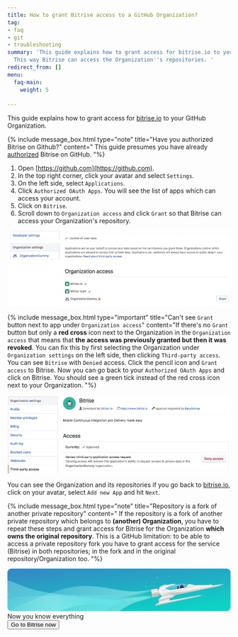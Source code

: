 ```yaml
---
title: How to grant Bitrise access to a GitHub Organization?
tag:
- faq
- git
- troubleshooting
summary: 'This guide explains how to grant access for bitrise.io to your GitHub Organization.
  This way Bitrise can access the Organization''s repositories. '
redirect_from: []
menu:
  faq-main:
    weight: 5

---
```

This guide explains how to grant access for [bitrise.io](https://www.bitrise.io/) to your GitHub Organization.

{% include message_box.html type="note" title="Have you authorized Bitrise on Github?" content=" This guide presumes you have already [authorized](https://help.github.com/articles/authorizing-oauth-apps/) Bitrise on GitHub.
"%}

1. Open [https://github.com](https://github.com).
2. In the top right corner, click your avatar and select `Settings`.
3. On the left side, select `Applications`.
4. Click `Authorized OAuth Apps`. You will see the list of apps which can access your account.
5. Click on `Bitrise`.
6. Scroll down to `Organization access` and click `Grant` so that Bitrise can access your Organization's repository.

![Screenshot](/img/faq/grant-org-access.jpg)

{% include message_box.html type="important" title="Can't see `Grant` button next to app under `Organization access`" content="If there's no `Grant` button but only a **red cross** icon next to the Organization in the `Organization access` that means that **the access was previously granted but then it was revoked**. You can fix this by first selecting the Organization under `Organization settings` on the left side, then clicking `Third-party access`. You can see `Bitrise` with `Denied` access. Click the pencil icon and `Grant access` to Bitrise. Now you can go back to your `Authorized OAuth Apps` and click on Bitrise. You should see a green tick instead of the red cross icon next to your Organization. "%}

![Screenshot](/img/faq/third-party-access.jpg)

You can see the Organization and its repositories if you go back to [bitrise.io](https://www.bitrise.io), click on your avatar, select `Add new App` and hit `Next`.

{% include message_box.html type="note" title="Repository is a fork of another private repository" content="
If the repository is a fork of another private repository which belongs to **(another) Organization**, you have to repeat these steps and grant access for Bitrise for the Organization **which owns the original repository**. This is a GitHub limitation: to be able to access a private repository fork you have to grant access for the service (Bitrise) in both repositories; in the fork and in the original repository/Organization too. "%}

<div class="banner">
	<img src="/assets/images/banner-bg-888x170.png" style="border: none;">
	<div class="deploy-text">Now you know everything</div>
	<a target="_blank" href="https://app.bitrise.io/dashboard/builds"><button class="button">Go to Bitrise now</button></a>
</div>